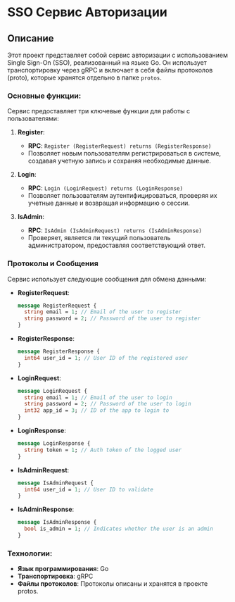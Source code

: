 # SSO Сервис Авторизации

## Описание

Этот проект представляет собой сервис авторизации с использованием Single Sign-On (SSO), реализованный на языке Go. Он использует транспортировку через gRPC и включает в себя файлы протоколов (proto), которые хранятся отдельно в папке `protos`.

### Основные функции:

Сервис предоставляет три ключевые функции для работы с пользователями:

1. **Register**: 
   - **RPC**: `Register (RegisterRequest) returns (RegisterResponse)`
   - Позволяет новым пользователям регистрироваться в системе, создавая учетную запись и сохраняя необходимые данные.

2. **Login**: 
   - **RPC**: `Login (LoginRequest) returns (LoginResponse)`
   - Позволяет пользователям аутентифицироваться, проверяя их учетные данные и возвращая информацию о сессии.

3. **IsAdmin**: 
   - **RPC**: `IsAdmin (IsAdminRequest) returns (IsAdminResponse)`
   - Проверяет, является ли текущий пользователь администратором, предоставляя соответствующий ответ.
  
### Протоколы и Сообщения

Сервис использует следующие сообщения для обмена данными:

- **RegisterRequest**:
  ```protobuf
  message RegisterRequest {
    string email = 1; // Email of the user to register
    string password = 2; // Password of the user to register
  }
  ```

- **RegisterResponse**:
  ```protobuf
  message RegisterResponse {
    int64 user_id = 1; // User ID of the registered user
  }
  ```

- **LoginRequest**:
  ```protobuf
  message LoginRequest {
    string email = 1; // Email of the user to login
    string password = 2; // Password of the user to login
    int32 app_id = 3; // ID of the app to login to
  }
  ```

- **LoginResponse**:
  ```protobuf
  message LoginResponse {
    string token = 1; // Auth token of the logged user
  }
  ```

- **IsAdminRequest**:
  ```protobuf
  message IsAdminRequest {
    int64 user_id = 1; // User ID to validate
  }
  ```

- **IsAdminResponse**:
  ```protobuf
  message IsAdminResponse {
    bool is_admin = 1; // Indicates whether the user is an admin
  }
  ```

### Технологии:

- **Язык программирования**: Go
- **Транспортировка**: gRPC
- **Файлы протоколов**: Протоколы описаны и хранятся в проекте protos.

